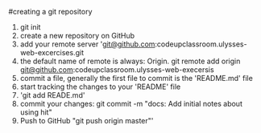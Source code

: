 #creating a git repository
1. git init
2. create a new repository on GitHub
1.  add your remote server 'git@github.com:codeupclassroom.ulysses-web-excercises.git
1. the default name of remote is always: Origin. git remote add origin git@github.com:codeupclassroom.ulysses-web-execersis
1. commit a file, generally the first file to commit is the 'README.md' file
1. start tracking the changes to your 'README' file
1. 'git add READE.md'
1. commit your changes: git commit -m "docs: Add initial notes about using hit"
1. Push to GitHub "git push origin master"'
